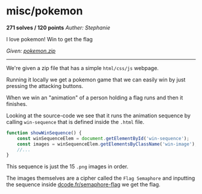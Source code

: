 # misc/pokemon

**271 solves / 120 points**
*Auther: Stephanie*

I love pokemon! Win to get the flag

*Given: [pokemon.zip](https://github.com/LeonGurin/My-CTF-Writeups/tree/main/LITCTF%202024/pokemon/pokemon.zip)*

___

We're given a zip file that has a simple `html/css/js` webpage.

Running it locally we get a pokemon game that we can easily win by just pressing the attacking buttons.

When we win an "animation" of a person holding a flag runs and then it finishes.

Looking at the source-code we see that it runs the animation sequence by calling `win-sequence` that is defined inside the `.html` file.

```js
function showWinSequence() {
    const winSequenceElem = document.getElementById('win-sequence');
    const images = winSequenceElem.getElementsByClassName('win-image');
    //...
}
```

This sequence is just the 15 `.png` images in order.

The images themselves are a cipher called the `Flag Semaphore` and inputting the sequence inside [dcode.fr/semaphore-flag](https://www.dcode.fr/semaphore-flag) we get the flag.


